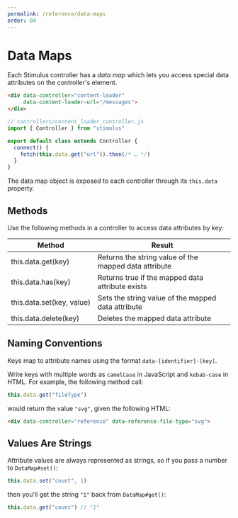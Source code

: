 ```yaml
---
permalink: /reference/data-maps
order: 04
---
```


# Data Maps

Each Stimulus controller has a _data map_ which lets you access special data attributes on the controller's element.

<meta data-controller="callout" data-callout-value="data-content-loader-url=&quot;/messages&quot;">

```html
<div data-controller="content-loader"
     data-content-loader-url="/messages">
</div>
```

<meta data-controller="callout" data-callout-value="this.data.get(&quot;url&quot;)">

```js
// controllers/content_loader_controller.js
import { Controller } from "stimulus"

export default class extends Controller {
  connect() {
    fetch(this.data.get("url")).then(/* … */)
  }
}
```

The data map object is exposed to each controller through its `this.data` property.

## Methods

Use the following methods in a controller to access data attributes by key:

Method                         | Result
------------------------------ | ------
this.data.get(key)             | Returns the string value of the mapped data attribute
this.data.has(key)             | Returns true if the mapped data attribute exists
this.data.set(key,&nbsp;value) | Sets the string value of the mapped data attribute
this.data.delete(key)          | Deletes the mapped data attribute

## Naming Conventions

Keys map to attribute names using the format `data-[identifier]-[key]`.

Write keys with multiple words as `camelCase` in JavaScript and `kebab-case` in HTML. For example, the following method call:

<meta data-controller="callout" data-callout-value="fileType">

```js
this.data.get("fileType")
```

would return the value `"svg"`, given the following HTML:

<meta data-controller="callout" data-callout-value="file-type">

```html
<div data-controller="reference" data-reference-file-type="svg">
```

## Values Are Strings

Attribute values are always represented as strings, so if you pass a number to `DataMap#set()`:

```js
this.data.set("count", 1)
```

then you'll get the string `"1"` back from `DataMap#get()`:

```js
this.data.get("count") // "1"
```

